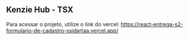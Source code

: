 ## Kenzie Hub - TSX

Para acessar o projeto, utilize o link do vercel: https://react-entrega-s2-formulario-de-cadastro-ssidartaa.vercel.app/
